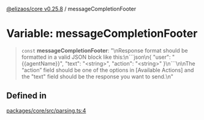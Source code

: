 [@elizaos/core v0.25.8](../index.md) / messageCompletionFooter

# Variable: messageCompletionFooter

> `const` **messageCompletionFooter**: "\nResponse format should be formatted in a valid JSON block like this:\n\`\`\`json\n\{ \"user\": \"\{\{agentName\}\}\", \"text\": \"\<string\>\", \"action\": \"\<string\>\" \}\n\`\`\`\n\nThe “action” field should be one of the options in \[Available Actions\] and the \"text\" field should be the response you want to send.\n"

## Defined in

[packages/core/src/parsing.ts:4](https://github.com/divine-comedian/eliza/blob/main/packages/core/src/parsing.ts#L4)
